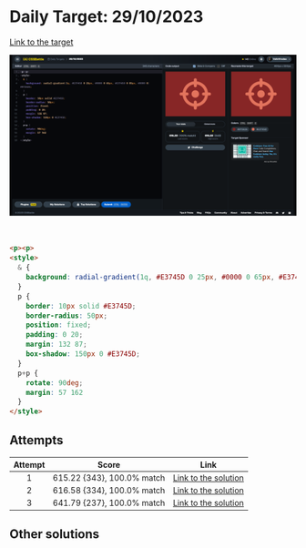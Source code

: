# Daily Target: 29/10/2023

[Link to the target](https://cssbattle.dev/play/3kQWGRAvAEClrCPI4Nef)

![img](../images/target-solution/daily-target_2023-10-29.png)

<br>

```html
<p><p>
<style>
  & {
    background: radial-gradient(1q, #E3745D 0 25px, #0000 0 65px, #E3745D 0 85px, #0000 0) #872626;
  }
  p {
    border: 10px solid #E3745D;
    border-radius: 50px;
    position: fixed;
    padding: 0 20;
    margin: 132 87;
    box-shadow: 150px 0 #E3745D;
  }
  p+p {
    rotate: 90deg;
    margin: 57 162
  }
</style>
```

## Attempts
| Attempt | Score | Link |
|:-:|:-:|:-:|
| 1 | 615.22 {343}, 100.0% match | [Link to the solution](../html/daily-target_2023-10-29_attempt-01.html) |
| 2 | 616.58 {334}, 100.0% match | [Link to the solution](../html/daily-target_2023-10-29_attempt-02.html) |
| 3 | 641.79 {237}, 100.0% match | [Link to the solution](../html/daily-target_2023-10-29_attempt-03.html) |


## Other solutions
